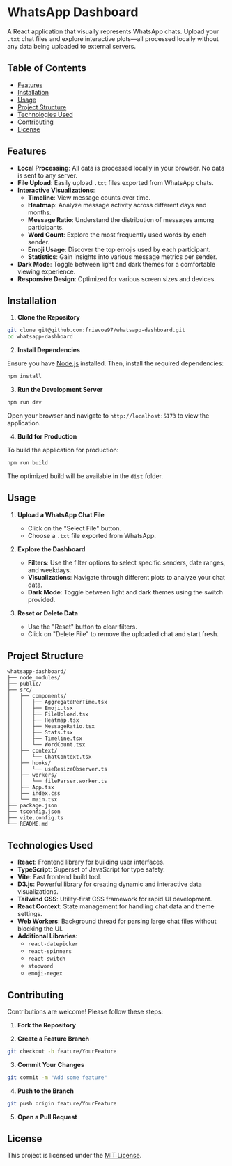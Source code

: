 # WhatsApp Dashboard

A React application that visually represents WhatsApp chats. Upload your `.txt` chat files and explore interactive plots—all processed locally without any data being uploaded to external servers.

## Table of Contents

- [Features](#features)
- [Installation](#installation)
- [Usage](#usage)
- [Project Structure](#project-structure)
- [Technologies Used](#technologies-used)
- [Contributing](#contributing)
- [License](#license)

## Features

- **Local Processing**: All data is processed locally in your browser. No data is sent to any server.
- **File Upload**: Easily upload `.txt` files exported from WhatsApp chats.
- **Interactive Visualizations**:
  - **Timeline**: View message counts over time.
  - **Heatmap**: Analyze message activity across different days and months.
  - **Message Ratio**: Understand the distribution of messages among participants.
  - **Word Count**: Explore the most frequently used words by each sender.
  - **Emoji Usage**: Discover the top emojis used by each participant.
  - **Statistics**: Gain insights into various message metrics per sender.
- **Dark Mode**: Toggle between light and dark themes for a comfortable viewing experience.
- **Responsive Design**: Optimized for various screen sizes and devices.

<!---
## Demo

![Dashboard Screenshot](path_to_screenshot.png)

*Note: Replace `path_to_screenshot.png` with the actual path to your screenshot.*
-->

## Installation

1. **Clone the Repository**

```bash
git clone git@github.com:frievoe97/whatsapp-dashboard.git
cd whatsapp-dashboard
```

2. **Install Dependencies**

Ensure you have [Node.js](https://nodejs.org/) installed. Then, install the required dependencies:

```bash
npm install
```

3. **Run the Development Server**

```bash
npm run dev
```

Open your browser and navigate to `http://localhost:5173` to view the application.

4. **Build for Production**

To build the application for production:

```bash
npm run build
```

The optimized build will be available in the `dist` folder.

## Usage

1. **Upload a WhatsApp Chat File**

   - Click on the "Select File" button.
   - Choose a `.txt` file exported from WhatsApp.

2. **Explore the Dashboard**

   - **Filters**: Use the filter options to select specific senders, date ranges, and weekdays.
   - **Visualizations**: Navigate through different plots to analyze your chat data.
   - **Dark Mode**: Toggle between light and dark themes using the switch provided.

3. **Reset or Delete Data**

   - Use the "Reset" button to clear filters.
   - Click on "Delete File" to remove the uploaded chat and start fresh.

## Project Structure

```plaintext
whatsapp-dashboard/
├── node_modules/
├── public/
├── src/
│   ├── components/
│   │   ├── AggregatePerTime.tsx
│   │   ├── Emoji.tsx
│   │   ├── FileUpload.tsx
│   │   ├── Heatmap.tsx
│   │   ├── MessageRatio.tsx
│   │   ├── Stats.tsx
│   │   ├── Timeline.tsx
│   │   └── WordCount.tsx
│   ├── context/
│   │   └── ChatContext.tsx
│   ├── hooks/
│   │   └── useResizeObserver.ts
│   ├── workers/
│   │   └── fileParser.worker.ts
│   ├── App.tsx
│   ├── index.css
│   └── main.tsx
├── package.json
├── tsconfig.json
├── vite.config.ts
└── README.md
```

## Technologies Used

- **React**: Frontend library for building user interfaces.
- **TypeScript**: Superset of JavaScript for type safety.
- **Vite**: Fast frontend build tool.
- **D3.js**: Powerful library for creating dynamic and interactive data visualizations.
- **Tailwind CSS**: Utility-first CSS framework for rapid UI development.
- **React Context**: State management for handling chat data and theme settings.
- **Web Workers**: Background thread for parsing large chat files without blocking the UI.
- **Additional Libraries**:
  - `react-datepicker`
  - `react-spinners`
  - `react-switch`
  - `stopword`
  - `emoji-regex`

## Contributing

Contributions are welcome! Please follow these steps:

1. **Fork the Repository**

2. **Create a Feature Branch**

```bash
git checkout -b feature/YourFeature
```

3. **Commit Your Changes**

```bash
git commit -m "Add some feature"
```

4. **Push to the Branch**

```bash
git push origin feature/YourFeature
```

5. **Open a Pull Request**

## License

This project is licensed under the [MIT License](LICENSE).
